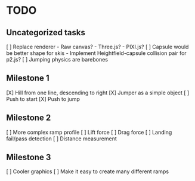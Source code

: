 TODO
====

Uncategorized tasks
-------------------

[ ] Replace renderer
	- Raw canvas?
	- Three.js?
	- PIXI.js?
[ ] Capsule would be better shape for skis
	- Implement Heightfield-capsule collision pair for p2.js?
[ ] Jumping physics are barebones

Milestone 1
-----------

[X] Hill from one line, descending to right
[X] Jumper as a simple object
[ ] Push to start
[X] Push to jump

Milestone 2
-----------

[ ] More complex ramp profile
[ ] Lift force
[ ] Drag force
[ ] Landing fail/pass detection
[ ] Distance measurement

Milestone 3
-----------

[ ] Cooler graphics
[ ] Make it easy to create many different ramps

